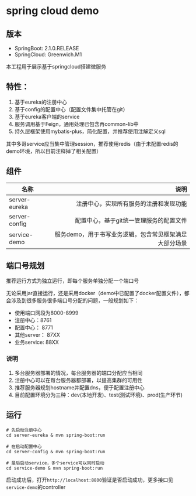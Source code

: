 # spring cloud demo

## 版本
- SpringBoot: 2.1.0.RELEASE
- SpringCloud: Greenwich.M1

本工程用于展示基于springcloud搭建微服务

## 特性：

1. 基于eureka的注册中心
1. 基于config的配置中心（配置文件集中托管在git）
1. 基于eureka客户端的service
1. 服务调用基于Feign，通用处理已包含再common-lib中
1. 持久层框架使用mybatis-plus，简化配置，并推荐使用注解定义sql

其中多哥service应当集中管理session，推荐使用redis（由于未配置redis的demo环境，所以目前注释掉了相关配置）

## 组件
|名称        | 说明     |
| --------   |  ----: |
| server-eureka        |   注册中心，实现所有服务的注册和发现功能    |
| server-config        |   配置中心，基于git统一管理服务的配置文件    |
| service-demo        |   服务demo，用于书写业务逻辑，包含常见框架满足大部分场景    |

## 端口号规划
推荐运行方式为独立运行，即每个服务单独分配一个端口号

无论采用jar直接运行，还是采用docker（demo中已配置了docker配置文件），都会涉及到很多服务很多端口号分配的问题，一般规划如下：

- 使用端口网段为8000-8999
- 注册中心：8761
- 配置中心： 8771
- 其他server： 87XX
- 业务service: 88XX

### 说明
1. 多台服务器部署的情况，每台服务器的端口分配应当相同
1. 注册中心可以在每台服务器都部署，以提高集群的可用性
1. 推荐服务器规划hostname并配置dns，便于配置注册中心
1. 目前配置环境分为三种：dev(本地开发)、test(测试环境)、prod(生产环节)

## 运行

```shell
# 先启动注册中心
cd server-eureka & mvn spring-boot:run

# 在启动配置中心
cd server-config & mvn spring-boot:run

# 最后启动service，多个service可以同时启动
cd service-demo & mvn spring-boot:run
```
启动成功后，打开`http://localhost:8800`验证是否启动成功，更多接口见`service-demo`的controller